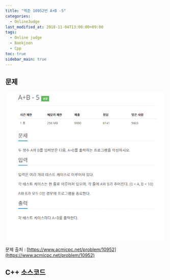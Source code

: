 ```yaml
---
title: "백준 10952번 A+B -5"
categories: 
  - OnlineJudge
last_modified_at: 2018-11-04T13:00:00+09:00
tags: 
  - Online judge
  - Baekjoon
  - Cpp
toc: true
sidebar_main: true
---
```


## 문제

![10952](https://github.com/lesslate/lesslate.github.io/blob/master/assets/img/OnlineJudge/10952.png?raw=true)

문제 출처 : [https://www.acmicpc.net/problem/10952](https://www.acmicpc.net/problem/10952)



## C++ 소스코드


<script src="https://gist.github.com/lesslate/fca1cf4497781d328cf4ca02d7f9ca0b.js"></script>